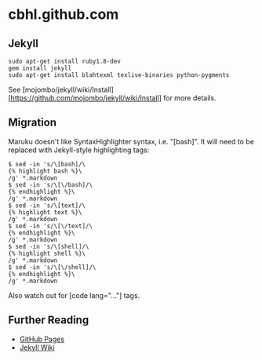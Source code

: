 cbhl.github.com
===============

Jekyll
------

    sudo apt-get install ruby1.8-dev
    gem install jekyll
    sudo apt-get install blahtexml texlive-binaries python-pygments

See [mojombo/jekyll/wiki/Install][https://github.com/mojombo/jekyll/wiki/Install] for more details.

Migration
---------

Maruku doesn't like SyntaxHighlighter syntax, i.e. "[bash]". It will need to be replaced with Jekyll-style highlighting tags:

    $ sed -in 's/\[bash]/\
    {% highlight bash %}\
    /g' *.markdown
    $ sed -in 's/\[\/bash]/\
    {% endhighlight %}\
    /g' *.markdown
    $ sed -in 's/\[text]/\
    {% highlight text %}\
    /g' *.markdown
    $ sed -in 's/\[\/text]/\
    {% endhighlight %}\
    /g' *.markdown
    $ sed -in 's/\[shell]/\
    {% highlight shell %}\
    /g' *.markdown
    $ sed -in 's/\[\/shell]/\
    {% endhighlight %}\
    /g' *.markdown

Also watch out for \[code lang="..."] tags.

Further Reading
---------------
* [GitHub Pages][]
* [Jekyll Wiki][]

[GitHub Pages]: <http://pages.github.com/>                "GitHub Pages"
[Jekyll Wiki]:  <https://github.com/mojombo/jekyll/wiki>  "Jekyll Wiki"

